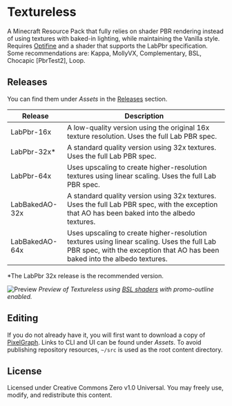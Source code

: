 # Textureless
A Minecraft Resource Pack that fully relies on shader PBR rendering instead of using textures with baked-in lighting, while maintaining the Vanilla style. Requires [Optifine](https://optifine.net) and a shader that supports the LabPbr specification. Some recommendations are: Kappa, MollyVX, Complementary, BSL, Chocapic [PbrTest2], Loop.

## Releases
You can find them under _Assets_ in the [Releases](https://github.com/null511/MCRP-Textureless/releases) section.

|Release|Description|
|-|-|
|LabPbr-16x|A low-quality version using the original 16x texture resolution. Uses the full Lab PBR spec.|
|LabPbr-32x*|A standard quality version using 32x textures. Uses the full Lab PBR spec.|
|LabPbr-64x|Uses upscaling to create higher-resolution textures using linear scaling. Uses the full Lab PBR spec.|
|LabBakedAO-32x|A standard quality version using 32x textures. Uses the full Lab PBR spec, with the exception that AO has been baked into the albedo textures.|
|LabBakedAO-64x|Uses upscaling to create higher-resolution textures using linear scaling. Uses the full Lab PBR spec, with the exception that AO has been baked into the albedo textures.|

*The LabPbr 32x release is the recommended version.

<img src="https://github.com/null511/MCRP-Textureless/raw/main/media/title-ice.png" alt="Preview"></img>
_Preview of Textureless using [BSL shaders](https://bitslablab.com/bslshaders) with promo-outline enabled._

## Editing

If you do not already have it, you will first want to download a copy of [PixelGraph](https://github.com/null511/PixelGraph/releases). Links to CLI and UI can be found under _Assets_. To avoid publishing repository resources, `~/src` is used as the root content directory.

## License
Licensed under Creative Commons Zero v1.0 Universal. You may freely use, modify, and redistribute this content.
